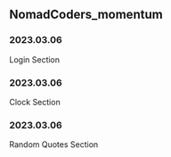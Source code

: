 ## NomadCoders_momentum

### 2023.03.06
Login Section

### 2023.03.06
Clock Section
### 2023.03.06
Random Quotes Section
